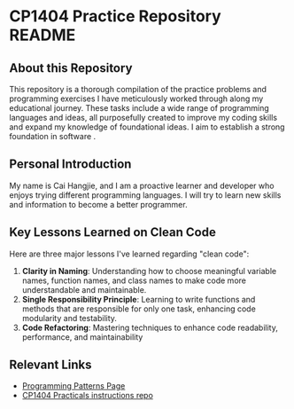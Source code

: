 # CP1404 Practice Repository README

## About this Repository

This repository is a thorough compilation of the practice problems and programming exercises I have meticulously worked through along my educational journey. These tasks include a wide range of programming languages and ideas, all purposefully created to improve my coding skills and expand my knowledge of foundational ideas. I aim to establish a strong foundation in software .

## Personal Introduction

My name is Cai Hangjie, and I am a proactive learner and developer who enjoys trying different programming languages. I will try to learn new skills and information to become a better programmer.

## Key Lessons Learned on Clean Code

Here are three major lessons I've learned regarding "clean code":

1. **Clarity in Naming**: Understanding how to choose meaningful variable names, function names, and class names to make code more understandable and maintainable.
2. **Single Responsibility Principle**: Learning to write functions and methods that are responsible for only one task, enhancing code modularity and testability.
3. **Code Refactoring**:  Mastering techniques to enhance code readability, performance, and maintainability

## Relevant Links

- [Programming Patterns Page](https://github.com/CaiHangjie/Sandbox/tree/master/cp1404)
- [CP1404 Practicals instructions repo](https://github.com/CP1404/Practicals)

